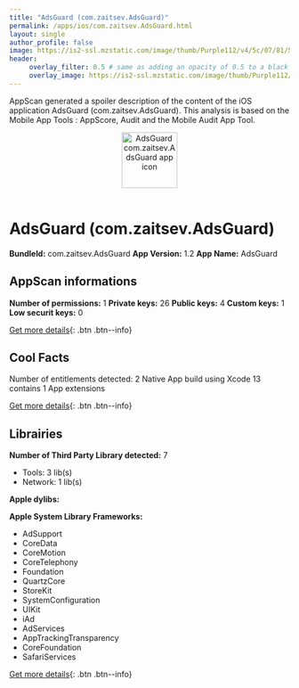 ```yaml
---
title: "AdsGuard (com.zaitsev.AdsGuard)"
permalink: /apps/ios/com.zaitsev.AdsGuard.html
layout: single
author_profile: false
image: https://is2-ssl.mzstatic.com/image/thumb/Purple112/v4/5c/07/81/5c078192-1d2a-087f-ca08-3e77c07c1296/AppIcon-1x_U007emarketing-0-5-0-85-220.png/512x512bb.jpg
header: 
     overlay_filter: 0.5 # same as adding an opacity of 0.5 to a black background
     overlay_image: https://is2-ssl.mzstatic.com/image/thumb/Purple112/v4/5c/07/81/5c078192-1d2a-087f-ca08-3e77c07c1296/AppIcon-1x_U007emarketing-0-5-0-85-220.png/512x512bb.jpg
---
```

AppScan generated a spoiler description of the content of the iOS application AdsGuard (com.zaitsev.AdsGuard). This analysis is based on the Mobile App Tools : AppScore, Audit and the Mobile Audit App Tool.

  
  
<div style="text-align: center;"><img src="https://is2-ssl.mzstatic.com/image/thumb/Purple112/v4/5c/07/81/5c078192-1d2a-087f-ca08-3e77c07c1296/AppIcon-1x_U007emarketing-0-5-0-85-220.png/512x512bb.jpg" width="100" height="100" alt="AdsGuard com.zaitsev.AdsGuard app icon"></div></br>
  
# AdsGuard (com.zaitsev.AdsGuard)

**BundleId:** com.zaitsev.AdsGuard
**App Version:** 1.2
**App Name:** AdsGuard


## AppScan informations 

**Number of permissions:** 1
**Private keys:** 26
**Public keys:** 4
**Custom keys:** 1
**Low securit keys:** 0
  
[Get more details](/pricing.html){: .btn .btn--info}

## Cool Facts

Number of entitlements detected: 2
Native App
build using Xcode 13
contains 1 App extensions
  
[Get more details](/pricing.html){: .btn .btn--info}

## Librairies 
**Number of Third Party Library detected:** 7
- Tools: 3 lib(s)
- Network: 1 lib(s)

**Apple dylibs:**


**Apple System Library Frameworks:**
- AdSupport
- CoreData
- CoreMotion
- CoreTelephony
- Foundation
- QuartzCore
- StoreKit
- SystemConfiguration
- UIKit
- iAd
- AdServices
- AppTrackingTransparency
- CoreFoundation
- SafariServices


  
[Get more details](/pricing.html){: .btn .btn--info}


